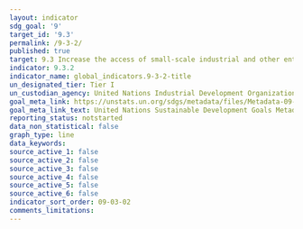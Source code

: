 ```yaml
---
layout: indicator
sdg_goal: '9'
target_id: '9.3'
permalink: /9-3-2/
published: true
target: 9.3 Increase the access of small-scale industrial and other enterprises, in particular in developing countries, to financial services, including affordable credit, and their integration into value chains and markets
indicator: 9.3.2
indicator_name: global_indicators.9-3-2-title
un_designated_tier: Tier I
un_custodian_agency: United Nations Industrial Development Organization (UNIDO), World Bank (WB)
goal_meta_link: https://unstats.un.org/sdgs/metadata/files/Metadata-09-03-02.pdf
goal_meta_link_text: United Nations Sustainable Development Goals Metadata (PDF 4.0 MB)
reporting_status: notstarted
data_non_statistical: false
graph_type: line
data_keywords:  
source_active_1: false
source_active_2: false
source_active_3: false
source_active_4: false
source_active_5: false
source_active_6: false
indicator_sort_order: 09-03-02
comments_limitations: 
---
```

